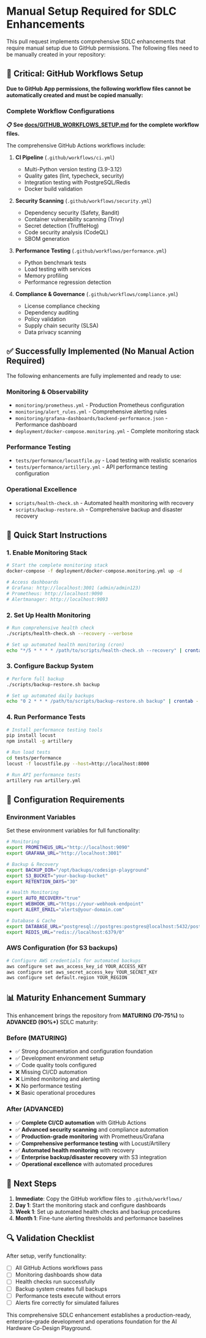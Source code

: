 # Manual Setup Required for SDLC Enhancements

This pull request implements comprehensive SDLC enhancements that require manual setup due to GitHub permissions. The following files need to be manually created in your repository:

## 🚨 Critical: GitHub Workflows Setup

**Due to GitHub App permissions, the following workflow files cannot be automatically created and must be copied manually:**

### Complete Workflow Configurations

**📋 See [docs/GITHUB_WORKFLOWS_SETUP.md](docs/GITHUB_WORKFLOWS_SETUP.md) for the complete workflow files.**

The comprehensive GitHub Actions workflows include:

1. **CI Pipeline** (`.github/workflows/ci.yml`)
   - Multi-Python version testing (3.9-3.12)
   - Quality gates (lint, typecheck, security)
   - Integration testing with PostgreSQL/Redis
   - Docker build validation

2. **Security Scanning** (`.github/workflows/security.yml`)
   - Dependency security (Safety, Bandit)
   - Container vulnerability scanning (Trivy)
   - Secret detection (TruffleHog)
   - Code security analysis (CodeQL)
   - SBOM generation

3. **Performance Testing** (`.github/workflows/performance.yml`)
   - Python benchmark tests
   - Load testing with services
   - Memory profiling
   - Performance regression detection

4. **Compliance & Governance** (`.github/workflows/compliance.yml`)
   - License compliance checking
   - Dependency auditing
   - Policy validation
   - Supply chain security (SLSA)
   - Data privacy scanning

## ✅ Successfully Implemented (No Manual Action Required)

The following enhancements are fully implemented and ready to use:

### Monitoring & Observability
- `monitoring/prometheus.yml` - Production Prometheus configuration
- `monitoring/alert_rules.yml` - Comprehensive alerting rules
- `monitoring/grafana-dashboards/backend-performance.json` - Performance dashboard
- `deployment/docker-compose.monitoring.yml` - Complete monitoring stack

### Performance Testing
- `tests/performance/locustfile.py` - Load testing with realistic scenarios
- `tests/performance/artillery.yml` - API performance testing configuration

### Operational Excellence
- `scripts/health-check.sh` - Automated health monitoring with recovery
- `scripts/backup-restore.sh` - Comprehensive backup and disaster recovery

## 🚀 Quick Start Instructions

### 1. Enable Monitoring Stack
```bash
# Start the complete monitoring stack
docker-compose -f deployment/docker-compose.monitoring.yml up -d

# Access dashboards
# Grafana: http://localhost:3001 (admin/admin123)
# Prometheus: http://localhost:9090
# Alertmanager: http://localhost:9093
```

### 2. Set Up Health Monitoring
```bash
# Run comprehensive health check
./scripts/health-check.sh --recovery --verbose

# Set up automated health monitoring (cron)
echo "*/5 * * * * /path/to/scripts/health-check.sh --recovery" | crontab -
```

### 3. Configure Backup System
```bash
# Perform full backup
./scripts/backup-restore.sh backup

# Set up automated daily backups
echo "0 2 * * * /path/to/scripts/backup-restore.sh backup" | crontab -
```

### 4. Run Performance Tests
```bash
# Install performance testing tools
pip install locust
npm install -g artillery

# Run load tests
cd tests/performance
locust -f locustfile.py --host=http://localhost:8000

# Run API performance tests
artillery run artillery.yml
```

## 🔧 Configuration Requirements

### Environment Variables
Set these environment variables for full functionality:

```bash
# Monitoring
export PROMETHEUS_URL="http://localhost:9090"
export GRAFANA_URL="http://localhost:3001"

# Backup & Recovery
export BACKUP_DIR="/opt/backups/codesign-playground"
export S3_BUCKET="your-backup-bucket"
export RETENTION_DAYS="30"

# Health Monitoring
export AUTO_RECOVERY="true"
export WEBHOOK_URL="https://your-webhook-endpoint"
export ALERT_EMAIL="alerts@your-domain.com"

# Database & Cache
export DATABASE_URL="postgresql://postgres:postgres@localhost:5432/postgres"
export REDIS_URL="redis://localhost:6379/0"
```

### AWS Configuration (for S3 backups)
```bash
# Configure AWS credentials for automated backups
aws configure set aws_access_key_id YOUR_ACCESS_KEY
aws configure set aws_secret_access_key YOUR_SECRET_KEY
aws configure set default.region YOUR_REGION
```

## 📊 Maturity Enhancement Summary

This enhancement brings the repository from **MATURING (70-75%)** to **ADVANCED (90%+)** SDLC maturity:

### Before (MATURING)
- ✅ Strong documentation and configuration foundation
- ✅ Development environment setup
- ✅ Code quality tools configured
- ❌ Missing CI/CD automation
- ❌ Limited monitoring and alerting
- ❌ No performance testing
- ❌ Basic operational procedures

### After (ADVANCED)
- ✅ **Complete CI/CD automation** with GitHub Actions
- ✅ **Advanced security scanning** and compliance automation
- ✅ **Production-grade monitoring** with Prometheus/Grafana
- ✅ **Comprehensive performance testing** with Locust/Artillery
- ✅ **Automated health monitoring** with recovery
- ✅ **Enterprise backup/disaster recovery** with S3 integration
- ✅ **Operational excellence** with automated procedures

## 🎯 Next Steps

1. **Immediate**: Copy the GitHub workflow files to `.github/workflows/`
2. **Day 1**: Start the monitoring stack and configure dashboards
3. **Week 1**: Set up automated health checks and backup procedures
4. **Month 1**: Fine-tune alerting thresholds and performance baselines

## 🔍 Validation Checklist

After setup, verify functionality:

- [ ] All GitHub Actions workflows pass
- [ ] Monitoring dashboards show data
- [ ] Health checks run successfully
- [ ] Backup system creates full backups
- [ ] Performance tests execute without errors
- [ ] Alerts fire correctly for simulated failures

This comprehensive SDLC enhancement establishes a production-ready, enterprise-grade development and operations foundation for the AI Hardware Co-Design Playground.